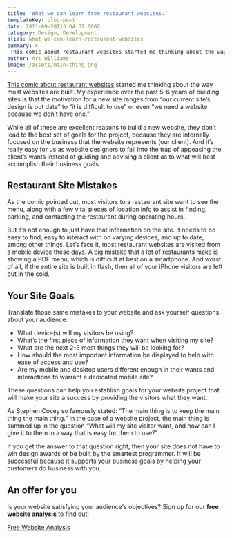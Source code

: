 ```yaml
---
title: 'What we can learn from restaurant websites.'
templateKey: blog-post
date: 2011-09-28T13:04:37.000Z
category: Design, Development
alias: what-we-can-learn-restaurant-websites
summary: > 
 This comic about restaurant websites started me thinking about the way most websites are built. My experience over the past 5-6 years of building sites is that the motivation for a new site ranges from "our current site’s design is out date" to “it is difficult to use” or even “we need a website because we don’t have one.”
author: Art Williams
image: /assets/main-thing.png
---
```


[This comic about restaurant websites](http://theoatmeal.com/comics/restaurant_website) started me thinking about the way most websites are built. My experience over the past 5-6 years of building sites is that the motivation for a new site ranges from “our current site’s design is out date” to “it is difficult to use” or even “we need a website because we don’t have one.”

While all of these are excellent reasons to build a new website, they don’t lead to the best set of goals for the project, because they are internally focused on the business that the website represents (our client). And it’s really easy for us as website designers to fall into the trap of appeasing the client’s wants instead of guiding and advising a client as to what will best accomplish their business goals.

Restaurant Site Mistakes
------------------------

As the comic pointed out, most visitors to a restaurant site want to see the menu, along with a few vital pieces of location info to assist in finding, parking, and contacting the restaurant during operating hours.

But it’s not enough to just have that information on the site. It needs to be easy to find, easy to interact with on varying devices, and up to date, among other things. Let’s face it, most restaurant websites are visited from a mobile device these days. A big mistake that a lot of restaurants make is showing a PDF menu, which is difficult at best on a smartphone. And worst of all, if the entire site is built in flash, then all of your iPhone visitors are left out in the cold.

Your Site Goals
---------------

Translate those same mistakes to your website and ask yourself questions about your audience:

*   What device(s) will my visitors be using?
*   What’s the first piece of information they want when visiting my site?
*   What are the next 2-3 most things they will be looking for?
*   How should the most important information be displayed to help with ease of access and use?
*   Are my mobile and desktop users different enough in their wants and interactions to warrant a dedicated mobile site?

These questions can help you establish goals for your website project that will make your site a success by providing the visitors what they want.

As Stephen Covey so famously stated: “The main thing is to keep the main thing the main thing.” In the case of a website project, the main thing is summed up in the question “What will my site visitor want, and how can I give it to them in a way that is easy for them to use?”

If you get the answer to that question right, then your site does not have to win design awards or be built by the smartest programmer. It will be successful because it supports your business goals by helping your customers do business with you.

An offer for you
----------------

Is your website satisfying your audience's objectives? Sign up for our **free website analysis** to find out!

[Free Website Analysis](/free-website-analysis)